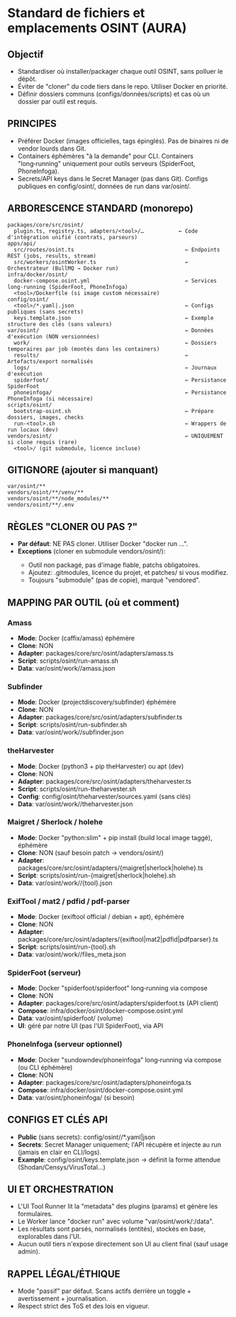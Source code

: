 # Standard de fichiers et emplacements OSINT (AURA)

## Objectif
- Standardiser où installer/packager chaque outil OSINT, sans polluer le dépôt.
- Éviter de "cloner" du code tiers dans le repo. Utiliser Docker en priorité.
- Définir dossiers communs (configs/données/scripts) et cas où un dossier par outil est requis.

## PRINCIPES
- Préférer Docker (images officielles, tags épinglés). Pas de binaires ni de vendor lourds dans Git.
- Containers éphémères "à la demande" pour CLI. Containers "long‑running" uniquement pour outils serveurs (SpiderFoot, PhoneInfoga).
- Secrets/API keys dans le Secret Manager (pas dans Git). Configs publiques en config/osint/, données de run dans var/osint/.

## ARBORESCENCE STANDARD (monorepo)
```
packages/core/src/osint/
  plugin.ts, registry.ts, adapters/<tool>/…           ← Code d'intégration unifié (contrats, parseurs)
apps/api/
  src/routes/osint.ts                                   ← Endpoints REST (jobs, results, stream)
  src/workers/osintWorker.ts                            ← Orchestrateur (BullMQ → Docker run)
infra/docker/osint/
  docker-compose.osint.yml                              ← Services long‑running (SpiderFoot, PhoneInfoga)
  <tool>/Dockerfile (si image custom nécessaire)
config/osint/
  <tool>/*.yaml|.json                                   ← Configs publiques (sans secrets)
  keys.template.json                                    ← Exemple structure des clés (sans valeurs)
var/osint/                                              ← Données d'exécution (NON versionnées)
  work/                                                 ← Dossiers temporaires par job (montés dans les containers)
  results/                                              ← Artefacts/export normalisés
  logs/                                                 ← Journaux d'exécution
  spiderfoot/                                           ← Persistance SpiderFoot
  phoneinfoga/                                          ← Persistance PhoneInfoga (si nécessaire)
scripts/osint/
  bootstrap-osint.sh                                    ← Prépare dossiers, images, checks
  run-<tool>.sh                                         ← Wrappers de run locaux (dev)
vendors/osint/                                          ← UNIQUEMENT si clone requis (rare)
  <tool>/ (git submodule, licence incluse)
```

## GITIGNORE (ajouter si manquant)
```
var/osint/**
vendors/osint/**/venv/**
vendors/osint/**/node_modules/**
vendors/osint/**/.env
```

## RÈGLES "CLONER OU PAS ?"
- **Par défaut**: NE PAS cloner. Utiliser Docker "docker run …".
- **Exceptions** (cloner en submodule vendors/osint/<tool>):
  - Outil non packagé, pas d'image fiable, patchs obligatoires.
  - Ajoutez: .gitmodules, licence du projet, et patches/ si vous modifiez.
  - Toujours "submodule" (pas de copie), marqué "vendored".

## MAPPING PAR OUTIL (où et comment)

### Amass
- **Mode**: Docker (caffix/amass) éphémère
- **Clone**: NON
- **Adapter**: packages/core/src/osint/adapters/amass.ts
- **Script**: scripts/osint/run-amass.sh
- **Data**: var/osint/work/<jobId>/amass.json

### Subfinder
- **Mode**: Docker (projectdiscovery/subfinder) éphémère
- **Clone**: NON
- **Adapter**: packages/core/src/osint/adapters/subfinder.ts
- **Script**: scripts/osint/run-subfinder.sh
- **Data**: var/osint/work/<jobId>/subfinder.json

### theHarvester
- **Mode**: Docker (python3 + pip theHarvester) ou apt (dev)
- **Clone**: NON
- **Adapter**: packages/core/src/osint/adapters/theharvester.ts
- **Script**: scripts/osint/run-theharvester.sh
- **Config**: config/osint/theharvester/sources.yaml (sans clés)
- **Data**: var/osint/work/<jobId>/theharvester.json

### Maigret / Sherlock / holehe
- **Mode**: Docker "python:slim" + pip install (build local image taggé), éphémère
- **Clone**: NON (sauf besoin patch → vendors/osint/<tool>)
- **Adapter**: packages/core/src/osint/adapters/{maigret|sherlock|holehe}.ts
- **Script**: scripts/osint/run-{maigret|sherlock|holehe}.sh
- **Data**: var/osint/work/<jobId>/{tool}.json

### ExifTool / mat2 / pdfid / pdf-parser
- **Mode**: Docker (exiftool official / debian + apt), éphémère
- **Clone**: NON
- **Adapter**: packages/core/src/osint/adapters/{exiftool|mat2|pdfid|pdfparser}.ts
- **Script**: scripts/osint/run-{tool}.sh
- **Data**: var/osint/work/<jobId>/files_meta.json

### SpiderFoot (serveur)
- **Mode**: Docker "spiderfoot/spiderfoot" long‑running via compose
- **Clone**: NON
- **Adapter**: packages/core/src/osint/adapters/spiderfoot.ts (API client)
- **Compose**: infra/docker/osint/docker-compose.osint.yml
- **Data**: var/osint/spiderfoot/ (volume)
- **UI**: géré par notre UI (pas l'UI SpiderFoot), via API

### PhoneInfoga (serveur optionnel)
- **Mode**: Docker "sundowndev/phoneinfoga" long‑running via compose (ou CLI éphémère)
- **Clone**: NON
- **Adapter**: packages/core/src/osint/adapters/phoneinfoga.ts
- **Compose**: infra/docker/osint/docker-compose.osint.yml
- **Data**: var/osint/phoneinfoga/ (si besoin)

## CONFIGS ET CLÉS API
- **Public** (sans secrets): config/osint/<tool>/*.yaml|json
- **Secrets**: Secret Manager uniquement; l'API récupère et injecte au run (jamais en clair en CLI/logs).
- **Example**: config/osint/keys.template.json → définit la forme attendue (Shodan/Censys/VirusTotal…)

## UI ET ORCHESTRATION
- L'UI Tool Runner lit la "metadata" des plugins (params) et génère les formulaires.
- Le Worker lance "docker run" avec volume "var/osint/work/<jobId>:/data".
- Les résultats sont parsés, normalisés (entités), stockés en base, explorables dans l'UI.
- Aucun outil tiers n'expose directement son UI au client final (sauf usage admin).

## RAPPEL LÉGAL/ÉTHIQUE
- Mode "passif" par défaut. Scans actifs derrière un toggle + avertissement + journalisation.
- Respect strict des ToS et des lois en vigueur.